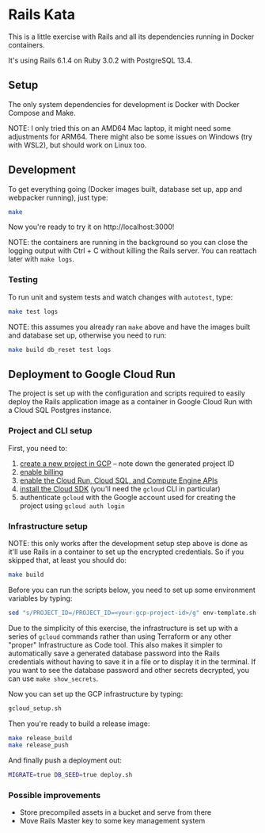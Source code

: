 # Rails Kata

This is a little exercise with Rails and all its dependencies running in Docker containers.

It's using Rails 6.1.4 on Ruby 3.0.2 with PostgreSQL 13.4.

## Setup

The only system dependencies for development is Docker with Docker Compose and Make.

NOTE: I only tried this on an AMD64 Mac laptop, it might need some adjustments for ARM64. There might also be some issues on Windows (try with WSL2), but should work on Linux too.

## Development

To get everything going (Docker images built, database set up, app and webpacker running), just type:

```sh
make
```

Now you're ready to try it on http://localhost:3000!

NOTE: the containers are running in the background so you can close the logging output with Ctrl + C without killing the Rails server. You can reattach later with `make logs`.

### Testing

To run unit and system tests and watch changes with `autotest`, type:

```sh
make test logs
```

NOTE: this assumes you already ran `make` above and have the images built and database set up, otherwise you need to run:

```sh
make build db_reset test logs
```

## Deployment to Google Cloud Run

The project is set up with the configuration and scripts required to easily deploy the Rails application image as a container in Google Cloud Run with a Cloud SQL Postgres instance.

### Project and CLI setup

First, you need to:

1. [create a new project in GCP](https://console.cloud.google.com/projectselector2/home/dashboard) – note down the generated project ID
2. [enable billing](https://cloud.google.com/billing/docs/how-to/modify-project)
3. [enable the Cloud Run, Cloud SQL, and Compute Engine APIs](https://console.cloud.google.com/flows/enableapi?apiid=run.googleapis.com,sql-component.googleapis.com,sqladmin.googleapis.com,compute.googleapis.com)
4. [install the Cloud SDK](https://cloud.google.com/sdk/docs/install) (you'll need the `gcloud` CLI in particular)
5. authenticate `gcloud` with the Google account used for creating the project using `gcloud auth login`

### Infrastructure setup

NOTE: this only works after the development setup step above is done as it'll use Rails in a container to set up the encrypted credentials. So if you skipped that, at least you should do:

```sh
make build
```

Before you can run the scripts below, you need to set up some environment variables by typing:

```sh
sed "s/PROJECT_ID=/PROJECT_ID=<your-gcp-project-id>/g" env-template.sh > env.sh && chmod +x env.sh
```

Due to the simplicity of this exercise, the infrastructure is set up with a series of `gcloud` commands rather than using Terraform or any other "proper" Infrastructure as Code tool. This also makes it simpler to automatically save a generated database password into the Rails credentials without having to save it in a file or to display it in the terminal. If you want to see the database password and other secrets decrypted, you can use `make show_secrets`.

Now you can set up the GCP infrastructure by typing:

```sh
gcloud_setup.sh
```

Then you're ready to build a release image:

```sh
make release_build
make release_push
```

And finally push a deployment out:

```sh
MIGRATE=true DB_SEED=true deploy.sh
```

### Possible improvements

* Store precompiled assets in a bucket and serve from there
* Move Rails Master key to some key management system
